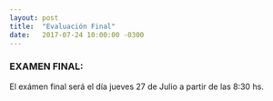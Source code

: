 ```yaml
---
layout: post
title:  "Evaluación Final"
date:   2017-07-24 10:00:00 -0300
---
```

### EXAMEN FINAL:
El exámen final será el día jueves 27 de Julio a partir de las 8:30 hs.

